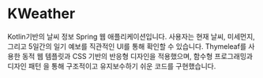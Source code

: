 # KWeather
Kotlin기반의 날씨 정보 Spring 웹 애플리케이션입니다. 사용자는 현재 날씨, 미세먼지, 그리고 5일간의 일기 예보를 직관적인 UI를 통해 확인할 수 있습니다. Thymeleaf를 사용한 동적 웹 템플릿과 CSS 기반의 반응형 디자인을 적용했으며, 함수형 프로그래밍과 디자인 패턴 을 통해 구조적이고 유지보수하기 쉬운 코드를 구현했습니다.
